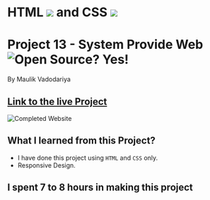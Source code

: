 # HTML ![](https://system-provide-web.netlify.app/images/readme-images/html-5-img.png) and CSS ![](https://system-provide-web.netlify.app/images/readme-images/css-3-img.png)

# Project 13 - System Provide Web ![Open Source? Yes!](https://badgen.net/badge/Open%20Source%20%3F/Yes%21/blue?icon=github)

By Maulik Vadodariya

## [Link to the live Project](https://system-provide-web.netlify.app/)

![Completed Website](https://system-provide-web.netlify.app/images/readme-images/ScreenShot-20221118194453.png)

## What I learned from this Project?

- I have done this project using `HTML` and `CSS` only.
- Responsive Design.

## I spent 7 to 8 hours in making this project
